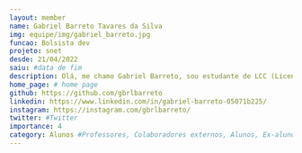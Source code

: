 ```yaml
---
layout: member
name: Gabriel Barreto Tavares da Silva
img: equipe/img/gabriel_barreto.jpg
funcao: Bolsista dev
projeto: snet
desde: 21/04/2022
saiu: #data de fim
description: Olá, me chamo Gabriel Barreto, sou estudante de LCC (Licenciatura em Ciência da Computação) da UFPB e faço parte do AYTY colaborando com a empresa ServiceNet como Desenvolvedor. Eu atuo no desenvolvimento de uma aplicação de médicos e pacientes. As tecnologias que estou mais habituado são Python com a Framework Django, HTML, CSS, JavaScript e SQL. 
home_page: # home page
github: https://github.com/gbrlbarreto
linkedin: https://www.linkedin.com/in/gabriel-barreto-05071b225/
instagram: https://instagram.com/gbrlbarreto/
twitter: #Twitter
importance: 4
category: Alunos #Professores, Colaboradores externos, Alunos, Ex-alunos
---
```

